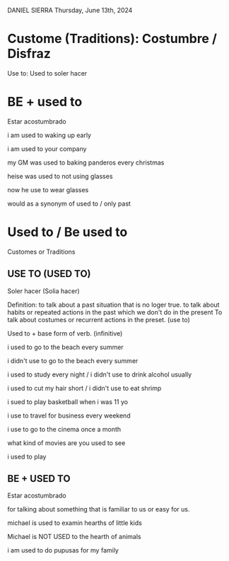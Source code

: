 DANIEL SIERRA
Thursday, June 13th, 2024

# Custome (Traditions): Costumbre / Disfraz
Use to: Used to
soler hacer

# BE + used to 
Estar acostumbrado

i am used to waking up early

i am used to your company

my GM was used to baking panderos every christmas

heise was used to not using glasses

now he use to wear glasses

would as a synonym of used to / only past

# Used to / Be used to 
Customes or Traditions

## USE TO (USED TO)
Soler hacer (Solia hacer)

Definition: to talk about a past situation that is no loger true.
to talk about habits or repeated actions 
in the past which we don't do in the 
present
To talk about costumes or recurrent
actions in the preset. (use to)

Used to + base form of verb. (infinitive)

i used to go to the beach every summer

i didn't use to go to the beach every summer

i used to study every night / i didn't use to drink alcohol usually

i used to cut my hair short / i didn't use to eat shrimp

i sued to play basketball when i was 11 yo

i use to travel for business every weekend

i use to go to the cinema once a month

what kind of movies are you used to see

i used to play  


## BE + USED TO
Estar acostumbrado

for talking about something that is familiar to us or easy for us.

michael is used to examin hearths of little kids

Michael is NOT USED to the hearth of animals

i am used to do pupusas for my family

